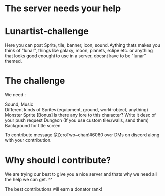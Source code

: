 # The server needs your help

# Lunartist-challenge
Here you can post Sprite, tile, banner, icon, sound. Aything thats makes you think of "lunar", things like galaxy, moon, planets, eclipe etc. or anything that looks good enought to use in a server, doesnt have to be "lunar" themed. 
  
# The challenge

We need : 

Sound, Music  
Different kinds of Sprites (equipment, ground, world-object, anything)  
Monster Sprite [Bonus] Is there any lore to this character? Write it desc of your push request
Dungeon (If you use custom tiles/walls, send them) 
Background for title screen

To contribute message @ZeroTwo~chan!#6060 over DMs on discord along with your contribution.

# Why should i contribute?

We are trying our best to give you a nice server and thats why we need all the help we can get. ^^   
  
The best contributions will earn a donator rank!
